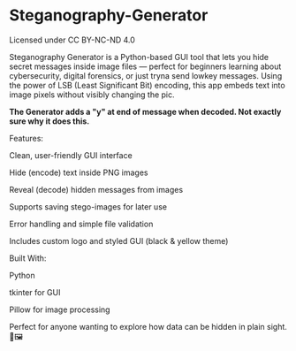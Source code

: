 # Steganography-Generator
Licensed under CC BY-NC-ND 4.0

Steganography Generator is a Python-based GUI tool that lets you hide secret messages inside image files — perfect for beginners learning about cybersecurity, digital forensics, or just tryna send lowkey messages. Using the power of LSB (Least Significant Bit) encoding, this app embeds text into image pixels without visibly changing the pic.

****The Generator adds a "y" at end of message when decoded. Not exactly sure why it does this.****

Features:

Clean, user-friendly GUI interface

Hide (encode) text inside PNG images

Reveal (decode) hidden messages from images

Supports saving stego-images for later use

Error handling and simple file validation

Includes custom logo and styled GUI (black & yellow theme)

Built With:

Python

tkinter for GUI

Pillow for image processing

Perfect for anyone wanting to explore how data can be hidden in plain sight. 🔐🖼️
